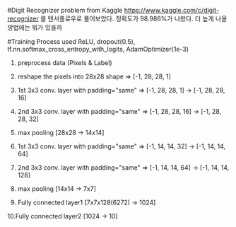 #Digit Recognizer problem from Kaggle
 https://www.kaggle.com/c/digit-recognizer 를 텐서플로우로 풀어보았다. 정확도가 98.986%가 나왔다. 더 높게 나올 방법에는 뭐가 있을까
 
#Training Process
used ReLU, dropout(0.5), tf.nn.softmax_cross_entropy_with_logits, AdamOptimizer(1e-3)


 1. preprocess data (Pixels & Label)

 2. reshape the pixels into 28x28 shape => [-1, 28, 28, 1] 

 3. 1st 3x3 conv. layer with padding="same" => [-1, 28, 28, 1] -> [-1, 28, 28, 16]
 
 4. 2nd 3x3 conv. layer with padding="same" => [-1, 28, 28, 16] -> [-1, 28, 28, 32]

 5. max pooling [28x28 -> 14x14]

 6. 1st 3x3 conv. layer with padding="same" => [-1, 14, 14, 32] -> [-1, 14, 14, 64]

 7. 2nd 3x3 conv. layer with padding="same" => [-1, 14, 14, 64] ->  [-1, 14, 14, 128]

 8. max pooling [14x14 -> 7x7]

 9. Fully connected layer1 [7x7x128(6272) -> 1024]

10.Fully connected layer2 [1024 -> 10]


